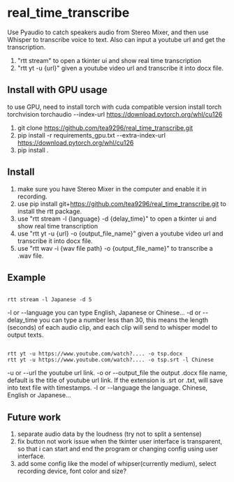 # real_time_transcribe
Use Pyaudio to catch speakers audio from Stereo Mixer, and then use Whisper to transcribe voice to text. 
Also can input a youtube url and get the transcription.

1. "rtt stream"  to open a tkinter ui and show real time transcription
2. "rtt yt  -u  {url}"  given a youtube video url and transcribe it into docx file.


## Install with GPU usage 
to use GPU, need to install torch with cuda compatible version
install torch torchvision torchaudio --index-url https://download.pytorch.org/whl/cu126
1. git clone https://github.com/tea9296/real_time_transcribe.git
2. pip install -r requirements_gpu.txt --extra-index-url https://download.pytorch.org/whl/cu126
3. pip install .


## Install
1. make sure you have Stereo Mixer in the computer and enable it in recording.
2. use pip install git+https://github.com/tea9296/real_time_transcribe.git  to install the rtt package.
3. use "rtt stream -l {language} -d {delay_time}"  to open a tkinter ui and show real time transcription
4. use "rtt yt  -u {url} -o {output_file_name}"  given a youtube video url and transcribe it into docx file.
5. use "rtt wav -i {wav file path} -o {output_file_name}" to transcribe a .wav file.


## Example

```console

rtt stream -l Japanese -d 5
```

-l or --language you can type English, Japanese or Chinese...
-d or --delay_time you can type a number less than 30, this means the length (seconds) of each audio clip, and each clip will send to whisper model to output texts.



```console

rtt yt -u https://www.youtube.com/watch?.... -o tsp.docx
rtt yt -u https://www.youtube.com/watch?.... -o tsp.srt -l Chinese
```
-u or --url the youtube url link.
-o or --output_file the output .docx file name, default is the title of youtube url link. If the extension is .srt or .txt, will save into text file with timestamps.
-l or --language the language. Chinese, English or Japanese... 


## Future work 
1. separate audio data by the loudness (try not to split a sentense)
2. fix button not work issue when the tkinter user interface is transparent, so that i can start and end the program or changing config using user interface.
3. add some config like the model of whipser(currently medium), select recording device, font color and size? 
